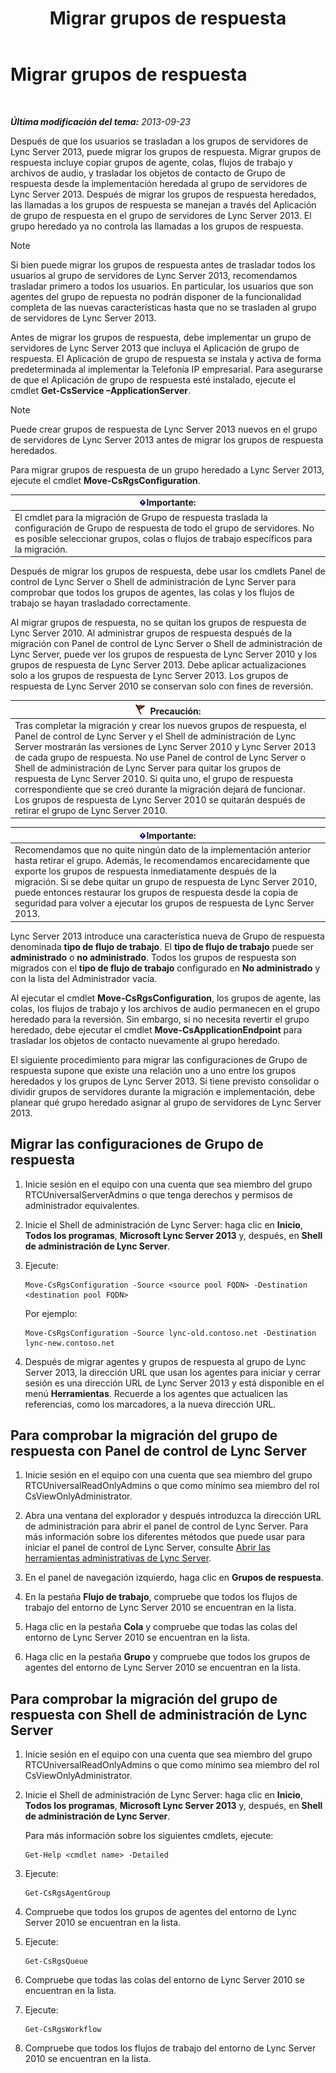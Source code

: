 ﻿---
title: Migrar grupos de respuesta
TOCTitle: Migrar grupos de respuesta
ms:assetid: 43741ae7-c871-4573-b660-f2f5febc0856
ms:mtpsurl: https://technet.microsoft.com/es-es/library/JJ204854(v=OCS.15)
ms:contentKeyID: 48275057
ms.date: 01/07/2017
mtps_version: v=OCS.15
ms.translationtype: HT
---

# Migrar grupos de respuesta

 

_**Última modificación del tema:** 2013-09-23_

Después de que los usuarios se trasladan a los grupos de servidores de Lync Server 2013, puede migrar los grupos de respuesta. Migrar grupos de respuesta incluye copiar grupos de agente, colas, flujos de trabajo y archivos de audio, y trasladar los objetos de contacto de Grupo de respuesta desde la implementación heredada al grupo de servidores de Lync Server 2013. Después de migrar los grupos de respuesta heredados, las llamadas a los grupos de respuesta se manejan a través del Aplicación de grupo de respuesta en el grupo de servidores de Lync Server 2013. El grupo heredado ya no controla las llamadas a los grupos de respuesta.


> [!NOTE]
> Si bien puede migrar los grupos de respuesta antes de trasladar todos los usuarios al grupo de servidores de Lync Server 2013, recomendamos trasladar primero a todos los usuarios. En particular, los usuarios que son agentes del grupo de repuesta no podrán disponer de la funcionalidad completa de las nuevas características hasta que no se trasladen al grupo de servidores de Lync Server 2013.



Antes de migrar los grupos de respuesta, debe implementar un grupo de servidores de Lync Server 2013 que incluya el Aplicación de grupo de respuesta. El Aplicación de grupo de respuesta se instala y activa de forma predeterminada al implementar la Telefonía IP empresarial. Para asegurarse de que el Aplicación de grupo de respuesta esté instalado, ejecute el cmdlet **Get-CsService –ApplicationServer**.


> [!NOTE]
> Puede crear grupos de respuesta de Lync Server 2013 nuevos en el grupo de servidores de Lync Server 2013 antes de migrar los grupos de respuesta heredados.



Para migrar grupos de respuesta de un grupo heredado a Lync Server 2013, ejecute el cmdlet **Move-CsRgsConfiguration**.

<table>
<thead>
<tr class="header">
<th><img src="images/Gg425917.important(OCS.15).gif" title="important" alt="important" />Importante:</th>
</tr>
</thead>
<tbody>
<tr class="odd">
<td>El cmdlet para la migración de Grupo de respuesta traslada la configuración de Grupo de respuesta de todo el grupo de servidores. No es posible seleccionar grupos, colas o flujos de trabajo específicos para la migración.</td>
</tr>
</tbody>
</table>


Después de migrar los grupos de respuesta, debe usar los cmdlets Panel de control de Lync Server o Shell de administración de Lync Server para comprobar que todos los grupos de agentes, las colas y los flujos de trabajo se hayan trasladado correctamente.

Al migrar grupos de respuesta, no se quitan los grupos de respuesta de Lync Server 2010. Al administrar grupos de respuesta después de la migración con Panel de control de Lync Server o Shell de administración de Lync Server, puede ver los grupos de respuesta de Lync Server 2010 y los grupos de respuesta de Lync Server 2013. Debe aplicar actualizaciones solo a los grupos de respuesta de Lync Server 2013. Los grupos de respuesta de Lync Server 2010 se conservan solo con fines de reversión.

<table>
<thead>
<tr class="header">
<th><img src="images/JJ204932.Caution(OCS.15).gif" title="Caution" alt="Caution" />Precaución:</th>
</tr>
</thead>
<tbody>
<tr class="odd">
<td>Tras completar la migración y crear los nuevos grupos de respuesta, el Panel de control de Lync Server y el Shell de administración de Lync Server mostrarán las versiones de Lync Server 2010 y Lync Server 2013 de cada grupo de respuesta. No use Panel de control de Lync Server o Shell de administración de Lync Server para quitar los grupos de respuesta de Lync Server 2010. Si quita uno, el grupo de respuesta correspondiente que se creó durante la migración dejará de funcionar. Los grupos de respuesta de Lync Server 2010 se quitarán después de retirar el grupo de Lync Server 2010.</td>
</tr>
</tbody>
</table>


<table>
<thead>
<tr class="header">
<th><img src="images/Gg425917.important(OCS.15).gif" title="important" alt="important" />Importante:</th>
</tr>
</thead>
<tbody>
<tr class="odd">
<td>Recomendamos que no quite ningún dato de la implementación anterior hasta retirar el grupo. Además, le recomendamos encarecidamente que exporte los grupos de respuesta inmediatamente después de la migración. Si se debe quitar un grupo de respuesta de Lync Server 2010, puede entonces restaurar los grupos de respuesta desde la copia de seguridad para volver a ejecutar los grupos de respuesta de Lync Server 2013.</td>
</tr>
</tbody>
</table>


Lync Server 2013 introduce una característica nueva de Grupo de respuesta denominada **tipo de flujo de trabajo**. El **tipo de flujo de trabajo** puede ser **administrado** o **no administrado**. Todos los grupos de respuesta son migrados con el **tipo de flujo de trabajo** configurado en **No administrado** y con la lista del Administrador vacía.

Al ejecutar el cmdlet **Move-CsRgsConfiguration**, los grupos de agente, las colas, los flujos de trabajo y los archivos de audio permanecen en el grupo heredado para la reversión. Sin embargo, si no necesita revertir el grupo heredado, debe ejecutar el cmdlet **Move-CsApplicationEndpoint** para trasladar los objetos de contacto nuevamente al grupo heredado.

El siguiente procedimiento para migrar las configuraciones de Grupo de respuesta supone que existe una relación uno a uno entre los grupos heredados y los grupos de Lync Server 2013. Si tiene previsto consolidar o dividir grupos de servidores durante la migración e implementación, debe planear qué grupo heredado asignar al grupo de servidores de Lync Server 2013.

## Migrar las configuraciones de Grupo de respuesta

1.  Inicie sesión en el equipo con una cuenta que sea miembro del grupo RTCUniversalServerAdmins o que tenga derechos y permisos de administrador equivalentes.

2.  Inicie el Shell de administración de Lync Server: haga clic en **Inicio**, **Todos los programas**, **Microsoft Lync Server 2013** y, después, en **Shell de administración de Lync Server**.

3.  Ejecute:
    
        Move-CsRgsConfiguration -Source <source pool FQDN> -Destination <destination pool FQDN>
    
    Por ejemplo:
    
        Move-CsRgsConfiguration -Source lync-old.contoso.net -Destination lync-new.contoso.net

4.  Después de migrar agentes y grupos de respuesta al grupo de Lync Server 2013, la dirección URL que usan los agentes para iniciar y cerrar sesión es una dirección URL de Lync Server 2013 y está disponible en el menú **Herramientas**. Recuerde a los agentes que actualicen las referencias, como los marcadores, a la nueva dirección URL.

## Para comprobar la migración del grupo de respuesta con Panel de control de Lync Server

1.  Inicie sesión en el equipo con una cuenta que sea miembro del grupo RTCUniversalReadOnlyAdmins o que como mínimo sea miembro del rol CsViewOnlyAdministrator.

2.  Abra una ventana del explorador y después introduzca la dirección URL de administración para abrir el panel de control de Lync Server. Para más información sobre los diferentes métodos que puede usar para iniciar el panel de control de Lync Server, consulte [Abrir las herramientas administrativas de Lync Server](lync-server-2013-open-lync-server-administrative-tools.md).

3.  En el panel de navegación izquierdo, haga clic en **Grupos de respuesta**.

4.  En la pestaña **Flujo de trabajo**, compruebe que todos los flujos de trabajo del entorno de Lync Server 2010 se encuentran en la lista.

5.  Haga clic en la pestaña **Cola** y compruebe que todas las colas del entorno de Lync Server 2010 se encuentran en la lista.

6.  Haga clic en la pestaña **Grupo** y compruebe que todos los grupos de agentes del entorno de Lync Server 2010 se encuentran en la lista.

## Para comprobar la migración del grupo de respuesta con Shell de administración de Lync Server

1.  Inicie sesión en el equipo con una cuenta que sea miembro del grupo RTCUniversalReadOnlyAdmins o que como mínimo sea miembro del rol CsViewOnlyAdministrator.

2.  Inicie el Shell de administración de Lync Server: haga clic en **Inicio**, **Todos los programas**, **Microsoft Lync Server 2013** y, después, en **Shell de administración de Lync Server**.
    
    Para más información sobre los siguientes cmdlets, ejecute:
    
        Get-Help <cmdlet name> -Detailed

3.  Ejecute:
    
        Get-CsRgsAgentGroup

4.  Compruebe que todos los grupos de agentes del entorno de Lync Server 2010 se encuentran en la lista.

5.  Ejecute:
    
        Get-CsRgsQueue

6.  Compruebe que todas las colas del entorno de Lync Server 2010 se encuentran en la lista.

7.  Ejecute:
    
        Get-CsRgsWorkflow

8.  Compruebe que todos los flujos de trabajo del entorno de Lync Server 2010 se encuentran en la lista.

